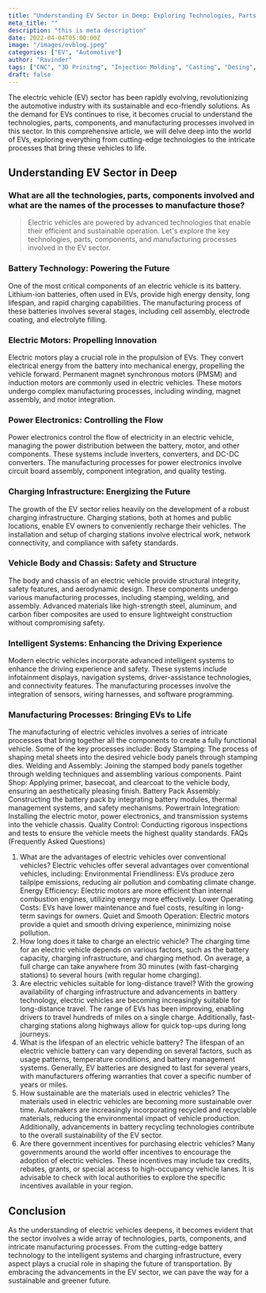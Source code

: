 ```yaml
---
title: "Understanding EV Sector in Deep: Exploring Technologies, Parts, Components, and Manufacturing Processes"
meta_title: ""
description: "this is meta description"
date: 2022-04-04T05:00:00Z
image: "/images/evblog.jpeg"
categories: ["EV", "Automotive"]
author: "Ravinder"
tags: ["CNC", "3D Prinitng", "Injection Molding", "Casting", "Desing", "Software" ]
draft: false
---
```




The electric vehicle (EV) sector has been rapidly evolving, revolutionizing the automotive industry with its sustainable and eco-friendly solutions. As the demand for EVs continues to rise, it becomes crucial to understand the technologies, parts, components, and manufacturing processes involved in this sector. In this comprehensive article, we will delve deep into the world of EVs, exploring everything from cutting-edge technologies to the intricate processes that bring these vehicles to life.

## Understanding EV Sector in Deep

### What are all the technologies, parts, components involved and what are the names of the processes to manufacture those?


> Electric vehicles are powered by advanced technologies that enable their efficient and sustainable operation. Let's explore the key technologies, parts, components, and manufacturing processes involved in the EV sector.

### Battery Technology: Powering the Future

One of the most critical components of an electric vehicle is its battery. Lithium-ion batteries, often used in EVs, provide high energy density, long lifespan, and rapid charging capabilities. The manufacturing process of these batteries involves several stages, including cell assembly, electrode coating, and electrolyte filling.

### Electric Motors: Propelling Innovation

Electric motors play a crucial role in the propulsion of EVs. They convert electrical energy from the battery into mechanical energy, propelling the vehicle forward. Permanent magnet synchronous motors (PMSM) and induction motors are commonly used in electric vehicles. These motors undergo complex manufacturing processes, including winding, magnet assembly, and motor integration.

### Power Electronics: Controlling the Flow

Power electronics control the flow of electricity in an electric vehicle, managing the power distribution between the battery, motor, and other components. These systems include inverters, converters, and DC-DC converters. The manufacturing processes for power electronics involve circuit board assembly, component integration, and quality testing.

### Charging Infrastructure: Energizing the Future
The growth of the EV sector relies heavily on the development of a robust charging infrastructure. Charging stations, both at homes and public locations, enable EV owners to conveniently recharge their vehicles. The installation and setup of charging stations involve electrical work, network connectivity, and compliance with safety standards.
### Vehicle Body and Chassis: Safety and Structure
The body and chassis of an electric vehicle provide structural integrity, safety features, and aerodynamic design. These components undergo various manufacturing processes, including stamping, welding, and assembly. Advanced materials like high-strength steel, aluminum, and carbon fiber composites are used to ensure lightweight construction without compromising safety.
### Intelligent Systems: Enhancing the Driving Experience
Modern electric vehicles incorporate advanced intelligent systems to enhance the driving experience and safety. These systems include infotainment displays, navigation systems, driver-assistance technologies, and connectivity features. The manufacturing processes involve the integration of sensors, wiring harnesses, and software programming.
### Manufacturing Processes: Bringing EVs to Life
The manufacturing of electric vehicles involves a series of intricate processes that bring together all the components to create a fully functional vehicle. Some of the key processes include:
Body Stamping: The process of shaping metal sheets into the desired vehicle body panels through stamping dies.
Welding and Assembly: Joining the stamped body panels together through welding techniques and assembling various components.
Paint Shop: Applying primer, basecoat, and clearcoat to the vehicle body, ensuring an aesthetically pleasing finish.
Battery Pack Assembly: Constructing the battery pack by integrating battery modules, thermal management systems, and safety mechanisms.
Powertrain Integration: Installing the electric motor, power electronics, and transmission systems into the vehicle chassis.
Quality Control: Conducting rigorous inspections and tests to ensure the vehicle meets the highest quality standards.
FAQs (Frequently Asked Questions)
1. What are the advantages of electric vehicles over conventional vehicles?
Electric vehicles offer several advantages over conventional vehicles, including:
Environmental Friendliness: EVs produce zero tailpipe emissions, reducing air pollution and combating climate change.
Energy Efficiency: Electric motors are more efficient than internal combustion engines, utilizing energy more effectively.
Lower Operating Costs: EVs have lower maintenance and fuel costs, resulting in long-term savings for owners.
Quiet and Smooth Operation: Electric motors provide a quiet and smooth driving experience, minimizing noise pollution.
2. How long does it take to charge an electric vehicle?
The charging time for an electric vehicle depends on various factors, such as the battery capacity, charging infrastructure, and charging method. On average, a full charge can take anywhere from 30 minutes (with fast-charging stations) to several hours (with regular home charging).
3. Are electric vehicles suitable for long-distance travel?
With the growing availability of charging infrastructure and advancements in battery technology, electric vehicles are becoming increasingly suitable for long-distance travel. The range of EVs has been improving, enabling drivers to travel hundreds of miles on a single charge. Additionally, fast-charging stations along highways allow for quick top-ups during long journeys.
4. What is the lifespan of an electric vehicle battery?
The lifespan of an electric vehicle battery can vary depending on several factors, such as usage patterns, temperature conditions, and battery management systems. Generally, EV batteries are designed to last for several years, with manufacturers offering warranties that cover a specific number of years or miles.
5. How sustainable are the materials used in electric vehicles?
The materials used in electric vehicles are becoming more sustainable over time. Automakers are increasingly incorporating recycled and recyclable materials, reducing the environmental impact of vehicle production. Additionally, advancements in battery recycling technologies contribute to the overall sustainability of the EV sector.
6. Are there government incentives for purchasing electric vehicles?
Many governments around the world offer incentives to encourage the adoption of electric vehicles. These incentives may include tax credits, rebates, grants, or special access to high-occupancy vehicle lanes. It is advisable to check with local authorities to explore the specific incentives available in your region.
## Conclusion
As the understanding of electric vehicles deepens, it becomes evident that the sector involves a wide array of technologies, parts, components, and intricate manufacturing processes. From the cutting-edge battery technology to the intelligent systems and charging infrastructure, every aspect plays a crucial role in shaping the future of transportation. By embracing the advancements in the EV sector, we can pave the way for a sustainable and greener future.
